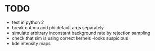 # TODO

- test in python 2
- break out mu and phi default args separately
- simulate arbitrary inconstant background rate by rejection sampling
- check that sim is using correct kernels -looks suspicious
- kde intensity maps
